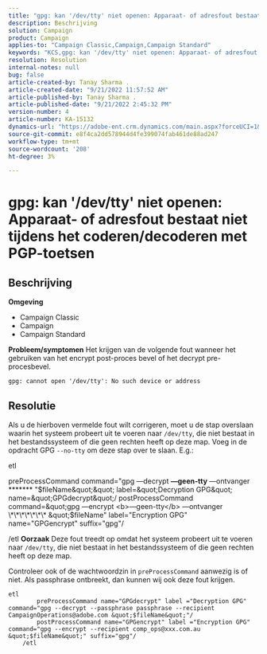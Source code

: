 ```yaml
---
title: "gpg: kan '/dev/tty' niet openen: Apparaat- of adresfout bestaat niet tijdens het coderen/decoderen met PGP-toetsen."
description: Beschrijving
solution: Campaign
product: Campaign
applies-to: "Campaign Classic,Campaign,Campaign Standard"
keywords: "KCS,gpg: kan '/dev/tty' niet openen: Apparaat- of adresfout bestaat niet tijdens het coderen/decoderen met PGP-toetsen."
resolution: Resolution
internal-notes: null
bug: false
article-created-by: Tanay Sharma .
article-created-date: "9/21/2022 11:57:52 AM"
article-published-by: Tanay Sharma .
article-published-date: "9/21/2022 2:45:32 PM"
version-number: 4
article-number: KA-15132
dynamics-url: "https://adobe-ent.crm.dynamics.com/main.aspx?forceUCI=1&pagetype=entityrecord&etn=knowledgearticle&id=16788499-a439-ed11-9db1-002248086735"
source-git-commit: e8f4ca2dd578944d4fe399074fab461de88ad247
workflow-type: tm+mt
source-wordcount: '208'
ht-degree: 3%

---
```


# gpg: kan &#39;/dev/tty&#39; niet openen: Apparaat- of adresfout bestaat niet tijdens het coderen/decoderen met PGP-toetsen

## Beschrijving

<b>Omgeving</b>
- Campaign Classic
- Campaign
- Campaign Standard



<b>Probleem/symptomen</b>
Het krijgen van de volgende fout wanneer het gebruiken van het encrypt post-proces bevel of het decrypt pre-procesbevel.


```
gpg: cannot open '/dev/tty': No such device or address
```





## Resolutie


Als u de hierboven vermelde fout wilt corrigeren, moet u de stap overslaan waarin het systeem probeert uit te voeren naar `/dev/tty`, die niet bestaat in het bestandssysteem of die geen rechten heeft op deze map. Voeg in de opdracht GPG `--no-tty` om deze stap over te slaan. E.g.:



etl

preProcessCommand command=&quot;gpg —decrypt <b>—geen-tty</b> —ontvanger \*\*\*\*\*\*\* &quot;$fileName&quot;&quot; label=&quot;Decryption GPG&quot; name=&quot;GPGdecrypt&quot;/ postProcessCommand command=&quot;gpg —encrypt <b>—geen-tty</b> —ontvanger \*\*\*\*\*\*\* &quot;$fileName&quot; label=&quot;Encryption GPG&quot; name=&quot;GPGencrypt&quot; suffix=&quot;gpg&quot;/

/etl
<b>Oorzaak</b>
Deze fout treedt op omdat het systeem probeert uit te voeren naar `/dev/tty`, die niet bestaat in het bestandssysteem of die geen rechten heeft op deze map.

Controleer ook of de wachtwoordzin in `preProcessCommand` aanwezig is of niet. Als passphrase ontbreekt, dan kunnen wij ook deze fout krijgen.


```
etl
        preProcessCommand name="GPGdecrypt" label ="Decryption GPG" command="gpg --decrypt --passphrase passphrase --recipient CampaignOperations@adobe.com &quot;$fileName&quot;"/
        postProcessCommand name="GPGencrypt" label ="Encryption GPG" command="gpg --encrypt --recipient comp_ops@xxx.com.au &quot;$fileName&quot;" suffix="gpg"/
    /etl
```

